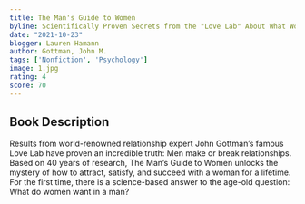 ```yaml
---
title: The Man's Guide to Women
byline: Scientifically Proven Secrets from the "Love Lab" About What Women Really Want
date: "2021-10-23"
blogger: Lauren Hamann
author: Gottman, John M.
tags: ['Nonfiction', 'Psychology']
image: 1.jpg
rating: 4
score: 70
---
```



## Book Description

Results from world-renowned relationship expert John Gottman’s famous Love Lab have proven an incredible truth: Men make or break relationships. Based on 40 years of research, The Man’s Guide to Women unlocks the mystery of how to attract, satisfy, and succeed with a woman for a lifetime. For the first time, there is a science-based answer to the age-old question: What do women want in a man?